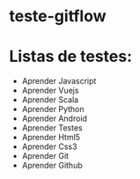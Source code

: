 # teste-gitflow

# Listas de testes:
 - Aprender Javascript
 - Aprender Vuejs
 - Aprender Scala
 - Aprender Python
 - Aprender Android
 - Aprender Testes
 - Aprender Html5
 - Aprender Css3
 - Aprender Git 
 - Aprender Github